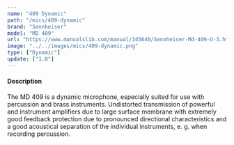 ```yaml
---
name: "409 Dynamic"
path: "/mics/409-dynamic"
brand: "Sennheiser"
model: "MD 409"
url: "https://www.manualslib.com/manual/345640/Sennheiser-Md-409-U-3.html"
image: "../../images/mics/409-dynamic.png"
type: ["Dynamic"]
update: ["1.0"]
---
```

#### Description
The MD 409 is a dynamic microphone, especially suited for use with percussion and brass instruments. Undistorted transmission of powerful and instrument amplifiers due to large surface membrane with extremely good feedback protection due to pronounced directional characteristics and a good acoustical separation of the individual instruments, e. g. when recording percussion.